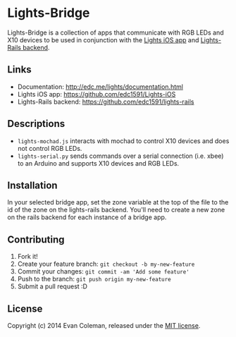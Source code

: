 # Lights-Bridge

Lights-Bridge is a collection of apps that communicate with RGB LEDs and X10 devices to be used in conjunction with the [Lights iOS app](https://github.com/edc1591/Lights-iOS) and [Lights-Rails backend](https://github.com/edc1591/lights-rails).

## Links

* Documentation: <http://edc.me/lights/documentation.html>
* Lights iOS app: <https://github.com/edc1591/Lights-iOS>
* Lights-Rails backend: <https://github.com/edc1591/lights-rails>

## Descriptions

* `lights-mochad.js` interacts with mochad to control X10 devices and does not control RGB LEDs.
* `lights-serial.py` sends commands over a serial connection (i.e. xbee) to an Arduino and supports X10 devices and RGB LEDs.

## Installation

In your selected bridge app, set the zone variable at the top of the file to the id of the zone on the lights-rails backend. You'll need to create a new zone on the rails backend for each instance of a bridge app.

## Contributing

1. Fork it!
2. Create your feature branch: `git checkout -b my-new-feature`
3. Commit your changes: `git commit -am 'Add some feature'`
4. Push to the branch: `git push origin my-new-feature`
5. Submit a pull request :D

## License

Copyright (c) 2014 Evan Coleman, released under the [MIT license](LICENSE).
